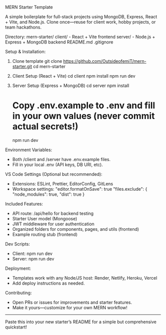 MERN Starter Template

A simple boilerplate for full-stack projects using MongoDB, Express, React + Vite, and Node.js. Clone once—reuse for client work, hobby projects, or team hackathons.

Directory:
mern-starter/
  client/   - React + Vite frontend
  server/   - Node.js + Express + MongoDB backend
  README.md
  .gitignore

Setup & Installation:
1. Clone template
   git clone https://github.com/OutsideofemiT/mern-starter.git
   cd mern-starter

2. Client Setup (React + Vite)
   cd client
   npm install
   npm run dev

3. Server Setup (Express + MongoDB)
   cd server
   npm install
   # Copy .env.example to .env and fill in your own values (never commit actual secrets!)
   npm run dev

Environment Variables:
- Both /client and /server have .env.example files.
- Fill in your local .env (API keys, DB URI, etc).

VS Code Settings (Optional but recommended):
- Extensions: ESLint, Prettier, EditorConfig, GitLens
- Workspace settings:
    "editor.formatOnSave": true
    "files.exclude": { "node_modules": true, "dist": true }

Included Features:
- API route: /api/hello for backend testing
- Starter User model (Mongoose)
- JWT middleware for user authentication
- Organized folders for components, pages, and utils (frontend)
- Example routing stub (frontend)

Dev Scripts:
- Client: npm run dev
- Server: npm run dev

Deployment:
- Templates work with any Node/JS host: Render, Netlify, Heroku, Vercel
- Add deploy instructions as needed.

Contributing:
- Open PRs or issues for improvements and starter features.
- Make it yours—customize for your own MERN workflow!

--------------------------
Paste this into your new starter’s README for a simple but comprehensive quickstart!
